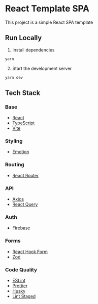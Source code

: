 # React Template SPA

This project is a simple React SPA template

## Run Locally

1. Install dependencies

```bash
yarn
```

2. Start the development server

```bash
yarn dev
```

## Tech Stack

### Base

- [React](https://react.dev/)
- [TypeScript](https://www.typescriptlang.org/)
- [Vite](https://vite.dev/)

### Styling

- [Emotion](https://emotion.sh/docs/introduction)

### Routing

- [React Router](https://reactrouter.com/)

### API

- [Axios](https://axios-http.com/docs/intro)
- [React Query](https://tanstack.com/query/latest)

### Auth

- [Firebase](https://firebase.google.com/docs/web/setup)

### Forms

- [React Hook Form](https://react-hook-form.com/)
- [Zod](https://zod.dev/)

### Code Quality

- [ESLint](https://eslint.org/)
- [Prettier](https://prettier.io/)
- [Husky](https://typicode.github.io/husky/#/)
- [Lint Staged](https://github.com/okonet/lint-staged)

